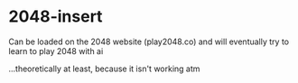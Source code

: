 # 2048-insert

Can be loaded on the 2048 website (play2048.co) and will eventually try to learn to play 2048 with ai

...theoretically at least, because it isn't working atm
